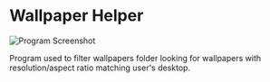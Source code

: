 # Wallpaper Helper
![Program Screenshot](http://i.imgur.com/4DsZpD9.png)

Program used to filter wallpapers folder looking for wallpapers with resolution/aspect ratio matching user's desktop.
